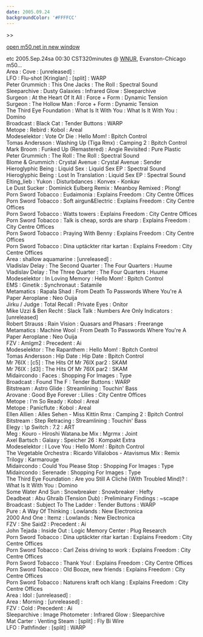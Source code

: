 ```yaml
---
date: 2005.09.24
backgroundColor: '#FFFFCC'
---
```


\>>

[open m50.net in new window  
](http://m50.net/)

etc 2005.Sep.24sa 00:30 CST320minutes @ [WNUR](http://www.wnur.org/), Evanston-Chicago m50...  
Area : Cove : \[unreleased\] :  
LFO : Flu-shot \[Kringlan\] : \[split\] : WARP  
Peter Grummich : This One Jacks : The Roll : Spectral Sound  
Sleeparchive : Dusty Galaxies : Infrared Glow : Sleeparchive  
Surgeon : At the Heart Of It All : Force + Form : Dynamic Tension  
Surgeon : The Hollow Man : Force + Form : Dynamic Tension  
The Third Eye Foundation : What Is It With You : What Is It With You : Domino  
Broadcast : Black Cat : Tender Buttons : WARP  
Metope : Rebird : Kobol : Areal  
Modeselektor : Vote Or Die : Hello Mom! : Bpitch Control  
Tomas Andersson : Washing Up (Tiga Rmx) : Camping 2 : Bpitch Control  
Mark Broom : Funked Up (Remastered) : Angie Revisited : Pure Plastic  
Peter Grummich : The Roll : The Roll : Spectral Sound  
Blome & Grummich : Crystal Avenue : Crystal Avenue : Sender  
Hieroglyphic Being : Liquid Sex : Liquid Sex EP : Spectral Sound  
Hieroglyphic Being : Lost In Translation : Liquid Sex EP : Spectral Sound  
Elting\_lieb : Yukon : Disturbdances : Konvex - Konkav  
Le Dust Sucker : Dominick Eulberg Remix : Meanboy Remixed : Plong!  
Porn Sword Tobacco : Eudaimonia : Explains Freedom : City Centre Offices  
Porn Sword Tobacco : Soft airgun&Electric : Explains Freedom : City Centre Offices  
Porn Sword Tobacco : Watts towers : Explains Freedom : City Centre Offices  
Porn Sword Tobacco : Talk is cheap, sords are sharp : Explains Freedom : City Centre Offices  
Porn Sword Tobacco : Praying With Benny : Explains Freedom : City Centre Offices  
Porn Sword Tobacco : Dina uptäckter ritar kartan : Explains Freedom : City Centre Offices  
Area : shallow aquamarine : \[unreleased\] :  
Vladislav Delay : The Second Quarter : The Four Quarters : Huume  
Vladislav Delay : The Three Quarter : The Four Quarters : Huume  
Modeselektor : In Loving Memory : Hello Mom! : Bpitch Control  
EMS : Ginetik : Synchronaut : Satamile  
Metamatics : Rapala Shad : From Death To Passwords Where You're A Paper Aeroplane : Neo Ouija  
Jirku / Judge : Total Recall : Private Eyes : Onitor  
Mike Uzzi & Ben Recht : Slack Talk : Numbers Are Only Indicators : \[unreleased\]  
Robert Strauss : Rain Vision : Quasars and Phasars : Freerange  
Metamatics : Machine Wool : From Death To Passwords Where You're A Paper Aeroplane : Neo Ouija  
FZV : Amlgm2 : Precedent : Ai  
Modeselektor : The Rapanthem : Hello Mom! : Bpitch Control  
Tomas Andersson : Hip Date : Hip Date : Bpitch Control  
Mr 76IX : \[c5\] : The Hits Of Mr 76IX par2 : SKAM  
Mr 76IX : \[d3\] : The Hits Of Mr 76IX par2 : SKAM  
Midaircondo : Faces : Shopping For Images : Type  
Broadcast : Found The F : Tender Buttons : WARP  
Bitstream : Astro Glide : Streamlining : Touchin' Bass  
Arovane : Good Bye Forever : Lilies : City Centre Offices  
Metope : I'm So Ready : Kobol : Areal  
Metope : Panicflute : Kobol : Areal  
Ellen Allien : Alles Sehen - Miss Kittin Rmx : Camping 2 : Bpitch Control  
Bitstream : Step Retracing : Streamlining : Touchin' Bass  
Elegy : \\p Switch : 7.2 : ART  
Meg : Kouro - Hiroshi Watana.be Mix : Mgrmx : Joint  
Axel Bartsch : Galaxy : Speicher 26 : Kompakt Extra  
Modeselektor : I Love You : Hello Mom! : Bpitch Control  
The Vegetable Orchestra : Ricardo Villalobos - Atavismus Mix : Remix Trilogy : Karmarouge  
Midaircondo : Could You Please Stop : Shopping For Images : Type  
Midaircondo : Serenade : Shopping For Images : Type  
The Third Eye Foundation : Are you Still A Cliché (With Troubled Mind)? : What Is It With You : Domino  
Some Water And Sun : Snowbreaker : Snowbreaker : Hefty  
Deadbeat : Abu Ghraib (Tension Dub) : Preliminary Findings : ~scape  
Broadcast : Subject To The Ladder : Tender Buttons : WARP  
Pure : A Way Of Thinking : Lowlands : New Electronica  
2000 And One : Itemz : Lowlands : New Electronica  
FZV : She Said2 : Precedent : Ai  
John Tejada : Inside Out : Logic Memory Center : Plug Research  
Porn Sword Tobacco : Dina uptäckter ritar kartan : Explains Freedom : City Centre Offices  
Porn Sword Tobacco : Carl Zeiss driving to work : Explains Freedom : City Centre Offices  
Porn Sword Tobacco : Thank You! : Explains Freedom : City Centre Offices  
Porn Sword Tobacco : Old Booze, new friends : Explains Freedom : City Centre Offices  
Porn Sword Tobacco : Naturens kraft och klang : Explains Freedom : City Centre Offices  
Area : Idol : \[unreleased\] :  
Area : Morning : \[unreleased\] :  
FZV : Cold : Precedent : Ai  
Sleeparchive : Image Photometer : Infrared Glow : Sleeparchive  
Mat Carter : Venting Steam : \[split\] : Fly Bi Wire  
LFO : Pathfinder : \[split\] : WARP